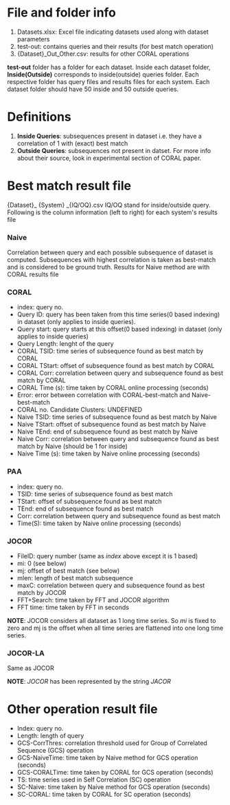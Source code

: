# File and folder info
1. Datasets.xlsx: Excel file indicating datasets used along with dataset parameters
2. test-out: contains queries and their results (for best match operation)
3. {Dataset}_Out_Other.csv: results for other CORAL operations

**test-out** folder has a folder for each dataset. Inside each dataset folder, **Inside(Outside)** corresponds to inside(outside) queries folder. Each respective folder has query files and results files for each system. Each dataset folder should have 50 inside and 50 outside queries.

# Definitions
1. **Inside Queries**: subsequences present in dataset i.e. they have a correlation of 1 with (exact) best match
2. **Outside Queries**: subsequences not present in datset. For more info about their source, look in experimental section of CORAL paper. 

# Best match result file
{Dataset}_ {System} _{IQ/OQ}.csv
IQ/OQ stand for inside/outside query. 
Following is the column information (left to right) for each system's results file

### Naive
Correlation between query and each possible subsequence of dataset is computed. Subsequences with highest correlation is taken as best-match and is considered to be ground truth. Results for Naive method are with CORAL results file 
### CORAL
- index: query no.
- Query ID: query has been taken from this time series(0 based indexing) in dataset (only applies to inside queries).   
- Query start: query starts at this offset(0 based indexing) in dataset (only applies to inside queries)
- Query Length: lenght of the query
- CORAL TSID: time series of subsequence found as best match by CORAL
- CORAL TStart: offset of subsequence found as best match by CORAL
- CORAL Corr: correlation between query and subsequence found as best match by CORAL
- CORAL Time (s): time taken by CORAL online processing (seconds)
- Error: error between correlation with CORAL-best-match and Naive-best-match
- CORAL no. Candidate Clusters: UNDEFINED
- Naive TSID: time series of subsequence found as best match by Naive
- Naive TStart: offset of subsequence found as best match by Naive
- Naive TEnd: end of subsequence found as best match by Naive
- Naive Corr: correlation between query and subsequence found as best match by Naive (should be 1 for inside)
- Naive Time (s): time taken by Naive online processing (seconds) 
### PAA
- index: query no.
- TSID: time series of subsequence found as best match
- TStart: offset of subsequence found as best match
- TEnd: end of subsequence found as best match
- Corr:  correlation between query and subsequence found as best match
- Time(S): time taken by Naive online processing (seconds) 

### JOCOR
- FileID: query number (same as *index* above except it is 1 based)
- mi: 0 (see below)
- mj: offset of best match (see below)
- mlen: length of best match subsequence
- maxC: correlation between query and subsequence found as best match by JOCOR
- FFT+Search: time taken by FFT and JOCOR algorithm
- FFT time: time taken by FFT in seconds

**NOTE**: JOCOR considers all dataset as 1 long time series. So *mi* is fixed to zero and mj is the offset when all time series are flattened into one long time series. 

### JOCOR-LA
Same as JOCOR

**NOTE**: *JOCOR* has been represented by the string *JACOR*

# Other operation result file
- Index: query no.
- Length: length of query
- GCS-CorrThres: correlation threshold used for Group of Correlated Sequence (GCS) operation
- GCS-NaiveTime: time taken by Naive method for GCS operation (seconds)
- GCS-CORALTime: time taken by CORAL for GCS operation (seconds)
- TS: time series used in Self Correlation (SC) operation 
- SC-Naive: time taken by Naive method for GCS operation (seconds)
- SC-CORAL: time taken by CORAL for SC operation (seconds)
